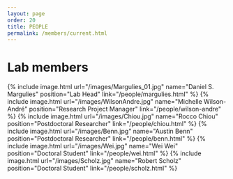 ```yaml
---
layout: page
order: 20
title: PEOPLE
permalink: /members/current.html
---
```


# Lab members  

{% include image.html url="/images/Margulies_01.jpg" name="Daniel S. Margulies" position="Lab Head" link="/people/margulies.html" %} 
{% include image.html url="/images/WilsonAndre.jpg" name="Michelle Wilson-André" position="Research Project Manager" link="/people/wilson-andre" %} 
{% include image.html url="/images/Chiou.jpg" name="Rocco Chiou" position="Postdoctoral Researcher" link="/people/chiou.html" %} 
{% include image.html url="/images/Benn.jpg" name="Austin Benn" position="Postdoctoral Researcher" link="/people/benn.html" %} 
{% include image.html url="/images/Wei.jpg" name="Wei Wei" position="Doctoral Student" link="/people/wei.html" %} 
{% include image.html url="/images/Scholz.jpg" name="Robert Scholz" position="Doctoral Student" link="/people/scholz.html" %} 
<!--- 
{% include image.html url="/images/Alberti.jpg" name="Francesco Alberti" position="Research Intern" link="/people/alberti.html" %} 
--->
